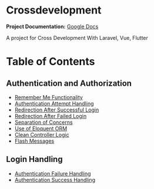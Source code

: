 # Crossdevelopment

**Project Documentation:** [Google Docs](https://docs.google.com/document/d/1agZ8kHeMSvSySCvFjZrv3O0hsos41A6kCCBQrLZtxjc/edit?usp=sharing)

A project for Cross Development With Laravel, Vue, Flutter

# Table of Contents

## Authentication and Authorization

- [Remember Me Functionality](#remember-me-functionality)
- [Authentication Attempt Handling](#authentication-attempt-handling)
- [Redirection After Successful Login](#redirection-after-successful-login)
- [Redirection After Failed Login](#redirection-after-failed-login)
- [Separation of Concerns](#separation-of-concerns)
- [Use of Eloquent ORM](#use-of-eloquent-orm)
- [Clean Controller Logic](#clean-controller-logic)
- [Flash Messages](#flash-messages)

## Login Handling

- [Authentication Failure Handling](#authentication-failure-handling)
- [Authentication Success Handling](#authentication-success-handling)
